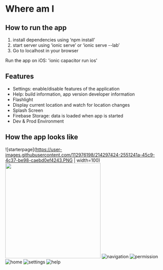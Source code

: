 # Where am I

## How to run the app
1. install dependencies using ‘npm install’
2. start server using ‘ionic serve’  or ‘ionic serve --lab’
3. Go to localhost in your browser

Run the app on iOS:
'ionic capacitor run ios'

## Features
- Settings: enable/disable features of the application
- Help: build information, app version developer information
- Flashlight 
- Display current location and watch for location changes
- Splash Screen
- Firebase Storage: data is loaded when app is started
- Dev & Prod Environment

## How the app looks like
![starterpage](https://user-images.githubusercontent.com/112976198/214297424-2551241a-45c9-4c37-be98-caebd0ef4243.PNG | width=100)
<img src="[starterpage](https://user-images.githubusercontent.com/112976198/214297424-2551241a-45c9-4c37-be98-caebd0ef4243.PNG)e" width="300">
![navigation](https://user-images.githubusercontent.com/112976198/214297637-9cb405f8-6184-4892-a5ac-3043d5373786.PNG)
![permission](https://user-images.githubusercontent.com/112976198/214297596-f884811b-e91c-46c6-9e50-0d458d46020e.PNG)
![home](https://user-images.githubusercontent.com/112976198/214297457-4edc3367-c811-4477-b283-c18ed77c99b3.PNG)
![settings](https://user-images.githubusercontent.com/112976198/214297479-fd596481-1596-4ea2-af26-7322e415915c.PNG)
![help](https://user-images.githubusercontent.com/112976198/214297670-e8901209-60fb-4205-9de0-1a1283b5626c.PNG)


